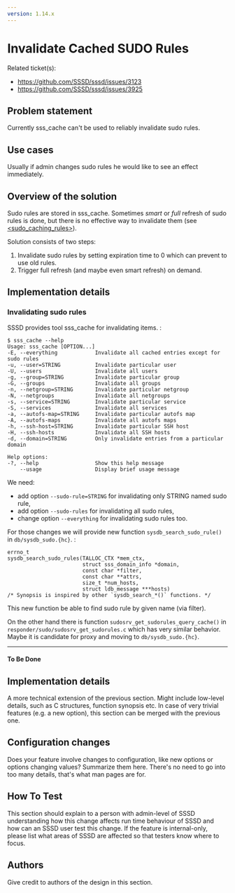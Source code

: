```yaml
---
version: 1.14.x
---
```


# Invalidate Cached SUDO Rules

Related ticket(s):

  - <https://github.com/SSSD/sssd/issues/3123>
  - <https://github.com/SSSD/sssd/issues/3925>

## Problem statement

Currently sss_cache can't be used to reliably invalidate sudo rules.

## Use cases

Usually if admin changes sudo rules he would like to see an effect immediately.

## Overview of the solution

Sudo rules are stored in sss_cache. Sometimes *smart* or *full* refresh of sudo rules is done, but there is no effective way to invalidate them (see [<sudo_caching_rules>](sudo_caching_rules.md)).

Solution consists of two steps:

1.  Invalidate sudo rules by setting expiration time to 0 which can prevent to use old rules.
2.  Trigger full refresh (and maybe even smart refresh) on demand.

## Implementation details

### Invalidating sudo rules

SSSD provides tool sss_cache for invalidating items. :

    $ sss_cache --help
    Usage: sss_cache [OPTION...]
    -E, --everything            Invalidate all cached entries except for sudo rules
    -u, --user=STRING           Invalidate particular user
    -U, --users                 Invalidate all users
    -g, --group=STRING          Invalidate particular group
    -G, --groups                Invalidate all groups
    -n, --netgroup=STRING       Invalidate particular netgroup
    -N, --netgroups             Invalidate all netgroups
    -s, --service=STRING        Invalidate particular service
    -S, --services              Invalidate all services
    -a, --autofs-map=STRING     Invalidate particular autofs map
    -A, --autofs-maps           Invalidate all autofs maps
    -h, --ssh-host=STRING       Invalidate particular SSH host
    -H, --ssh-hosts             Invalidate all SSH hosts
    -d, --domain=STRING         Only invalidate entries from a particular domain
    
    Help options:
    -?, --help                  Show this help message
        --usage                 Display brief usage message

We need:

  - add option `--sudo-rule=STRING` for invalidating only STRING named sudo rule,
  - add option `--sudo-rules` for invalidating all sudo rules,
  - change option `--everything` for invalidating sudo rules too.

For those changes we will provide new function `sysdb_search_sudo_rule()` in `db/sysdb_sudo.{hc}`. :

    errno_t
    sysdb_search_sudo_rules(TALLOC_CTX *mem_ctx,
                            struct sss_domain_info *domain,
                            const char *filter,
                            const char **attrs,
                            size_t *num_hosts,
                            struct ldb_message ***hosts)
    /* Synopsis is inspired by other `sysdb_search_*()` functions. */

This new function be able to find sudo rule by given name (via filter).

On the other hand there is function `sudosrv_get_sudorules_query_cache()` in `responder/sudo/sudosrv_get_sudorules.c` which has very similar behavior. Maybe it is candidate for proxy and moving to `db/sysdb_sudo.{hc}`.

-----

#### To Be Done

## Implementation details

A more technical extension of the previous section. Might include low-level details, such as C structures, function synopsis etc. In case of very trivial features (e.g. a new option), this section can be merged with the previous one.

## Configuration changes

Does your feature involve changes to configuration, like new options or options changing values? Summarize them here. There's no need to go into too many details, that's what man pages are for.

## How To Test

This section should explain to a person with admin-level of SSSD understanding how this change affects run time behaviour of SSSD and how can an SSSD user test this change. If the feature is internal-only, please list what areas of SSSD are affected so that testers know where to focus.

## Authors

Give credit to authors of the design in this section.
